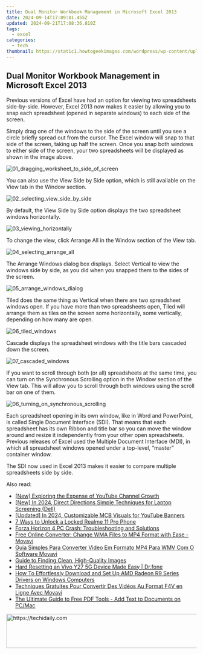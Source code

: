 ```yaml
---
title: Dual Monitor Workbook Management in Microsoft Excel 2013
date: 2024-09-14T17:09:01.455Z
updated: 2024-09-21T17:08:36.810Z
tags:
  - excel
categories:
  - tech
thumbnail: https://static1.howtogeekimages.com/wordpress/wp-content/uploads/2013/04/00_lead_image_two_spreadsheets_side_by_side.png
---
```


## Dual Monitor Workbook Management in Microsoft Excel 2013

Previous versions of Excel have had an option for viewing two spreadsheets side-by-side. However, Excel 2013 now makes it easier by allowing you to snap each spreadsheet (opened in separate windows) to each side of the screen.

 Simply drag one of the windows to the side of the screen until you see a circle briefly spread out from the cursor. The Excel window will snap to that side of the screen, taking up half the screen. Once you snap both windows to either side of the screen, your two spreadsheets will be displayed as shown in the image above.

![01_dragging_worksheet_to_side_of_screen](https://static1.howtogeekimages.com/wordpress/wp-content/uploads/2013/04/01_dragging_worksheet_to_side_of_screen.png) 

 You can also use the View Side by Side option, which is still available on the View tab in the Window section.

![02_selecting_view_side_by_side](https://static1.howtogeekimages.com/wordpress/wp-content/uploads/2013/04/02_selecting_view_side_by_side.png) 

 By default, the View Side by Side option displays the two spreadsheet windows horizontally.

![03_viewing_horizontally](https://static1.howtogeekimages.com/wordpress/wp-content/uploads/2013/04/03_viewing_horizontally.png) 

 To change the view, click Arrange All in the Window section of the View tab.

![04_selecting_arrange_all](https://static1.howtogeekimages.com/wordpress/wp-content/uploads/2013/04/04_selecting_arrange_all.png) 

 The Arrange Windows dialog box displays. Select Vertical to view the windows side by side, as you did when you snapped them to the sides of the screen.

![05_arrange_windows_dialog](https://static1.howtogeekimages.com/wordpress/wp-content/uploads/2013/04/05_arrange_windows_dialog.png) 

 Tiled does the same thing as Vertical when there are two spreadsheet windows open. If you have more than two spreadsheets open, Tiled will arrange them as tiles on the screen some horizontally, some vertically, depending on how many are open.

![06_tiled_windows](https://static1.howtogeekimages.com/wordpress/wp-content/uploads/2013/04/06_tiled_windows.png) 

 Cascade displays the spreadsheet windows with the title bars cascaded down the screen.

![07_cascaded_windows](https://static1.howtogeekimages.com/wordpress/wp-content/uploads/2013/04/07_cascaded_windows.png) 

 If you want to scroll through both (or all) spreadsheets at the same time, you can turn on the Synchronous Scrolling option in the Window section of the View tab. This will allow you to scroll through both windows using the scroll bar on one of them.

![06_turning_on_synchronous_scrolling](https://static1.howtogeekimages.com/wordpress/wp-content/uploads/2013/04/06_turning_on_synchronous_scrolling.png) 

 Each spreadsheet opening in its own window, like in Word and PowerPoint, is called Single Document Interface (SDI). That means that each spreadsheet has its own Ribbon and title bar so you can move the window around and resize it independently from your other open spreadsheets. Previous releases of Excel used the Multiple Document Interface (MDI), in which all spreadsheet windows opened under a top-level, “master” container window.

 The SDI now used in Excel 2013 makes it easier to compare multiple spreadsheets side by side.

<ins class="adsbygoogle"
     style="display:block"
     data-ad-format="autorelaxed"
     data-ad-client="ca-pub-7571918770474297"
     data-ad-slot="1223367746"></ins>

<ins class="adsbygoogle"
     style="display:block"
     data-ad-client="ca-pub-7571918770474297"
     data-ad-slot="8358498916"
     data-ad-format="auto"
     data-full-width-responsive="true"></ins>

<span class="atpl-alsoreadstyle">Also read:</span>
<div><ul>
<li><a href="https://some-techniques.techidaily.com/new-exploring-the-expense-of-youtube-channel-growth/"><u>[New] Exploring the Expense of YouTube Channel Growth</u></a></li>
<li><a href="https://remote-screen-capture.techidaily.com/new-in-2024-direct-directions-simple-techniques-for-laptop-screening-dell/"><u>[New] In 2024, Direct Directions Simple Techniques for Laptop Screening (Dell)</u></a></li>
<li><a href="https://facebook-record-videos.techidaily.com/updated-in-2024-customizable-mcb-visuals-for-youtube-banners/"><u>[Updated] In 2024, Customizable MCB Visuals for YouTube Banners</u></a></li>
<li><a href="https://easy-unlock-android.techidaily.com/7-ways-to-unlock-a-locked-realme-11-pro-phone-by-drfone-android/"><u>7 Ways to Unlock a Locked Realme 11 Pro Phone</u></a></li>
<li><a href="https://win-able.techidaily.com/forza-horizon-4-pc-crash-troubleshooting-and-solutions/"><u>Forza Horizon 4 PC Crash: Troubleshooting and Solutions</u></a></li>
<li><a href="https://win-forum.techidaily.com/free-online-converter-change-wma-files-to-mp4-format-with-ease-movavi/"><u>Free Online Converter: Change WMA Files to MP4 Format with Ease - Movavi</u></a></li>
<li><a href="https://win-forum.techidaily.com/guia-simples-para-converter-video-em-formato-mp4-para-wmv-com-o-software-movavi/"><u>Guia Simples Para Converter Video Em Formato MP4 Para WMV Com O Software Movavi</u></a></li>
<li><a href="https://extra-tips.techidaily.com/guide-to-finding-clean-high-quality-images/"><u>Guide to Finding Clean, High-Quality Images</u></a></li>
<li><a href="https://techidaily.com/hard-resetting-an-vivo-y27-5g-device-made-easy-drfone-by-drfone-reset-android-reset-android/"><u>Hard Resetting an Vivo Y27 5G Device Made Easy | Dr.fone</u></a></li>
<li><a href="https://win-amazing.techidaily.com/how-to-effortlessly-download-and-set-up-amd-radeon-r9-series-drivers-on-windows-computers/"><u>How To Effortlessly Download and Set Up AMD Radeon R9 Series Drivers on Windows Computers</u></a></li>
<li><a href="https://win-forum.techidaily.com/techniques-gratuites-pour-convertir-des-videos-au-format-f4v-en-ligne-avec-movavi/"><u>Techniques Gratuites Pour Convertir Des Vidéos Au Format F4V en Ligne Avec Movavi</u></a></li>
<li><a href="https://win-forum.techidaily.com/the-ultimate-guide-to-free-pdf-tools-add-text-to-documents-on-pcmac/"><u>The Ultimate Guide to Free PDF Tools - Add Text to Documents on PC/Mac</u></a></li>
</ul></div>

<!-- affiliate ads begin -->
<a href="https://imp.i357552.net/c/5597632/994842/11832" target="_top" id="994842">
  <img src="//a.impactradius-go.com/display-ad/11832-994842" border="0" alt="https://techidaily.com" width="728" height="90"/>
</a>
<img height="0" width="0" src="https://imp.i357552.net/i/5597632/994842/11832" style="position:absolute;visibility:hidden;" border="0" />
<!-- affiliate ads end -->


